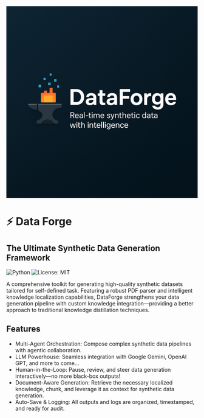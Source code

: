 <div align="center"><img src="https://github.com/phamkinhquoc2002/dataforge/blob/main/data%20f0rge.png" alt="My Image" width="600"/></div>


# ⚡️ Data Forge
## The Ultimate Synthetic Data Generation Framework
![Python](https://img.shields.io/badge/Python-3.11%2B-blue?logo=python) ![License: MIT](https://img.shields.io/badge/License-MIT-green?logo=open-source-initiative)

A comprehensive toolkit for generating high-quality synthetic datasets tailored for self-defined task. Featuring a robust PDF parser and intelligent knowledge localization capabilities, DataForge strengthens your data generation pipeline with custom knowledge integration—providing a better approach to traditional knowledge distillation techniques. 

## Features
* Multi-Agent Orchestration: Compose complex synthetic data pipelines with agentic collaboration.
* LLM Powerhouse: Seamless integration with Google Gemini, OpenAI GPT, and more to come...
* Human-in-the-Loop: Pause, review, and steer data generation interactively—no more black-box outputs!
* Document-Aware Generation: Retrieve the necessary localized knowledge, chunk, and leverage it as context for synthetic data generation.
* Auto-Save & Logging: All outputs and logs are organized, timestamped, and ready for audit.
